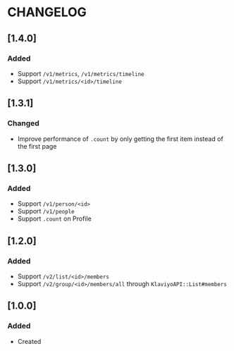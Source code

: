 # CHANGELOG

## [1.4.0]

### Added

 - Support `/v1/metrics`, `/v1/metrics/timeline`
 - Support `/v1/metrics/<id>/timeline`

## [1.3.1]

### Changed

 - Improve performance of `.count` by only getting the first item instead of the first page

## [1.3.0]

### Added

 - Support `/v1/person/<id>`
 - Support `/v1/people`
 - Support `.count` on Profile

## [1.2.0]

### Added

 - Support `/v2/list/<id>/members`
 - Support `/v2/group/<id>/members/all` through `KlaviyoAPI::List#members`

## [1.0.0]

### Added

- Created
